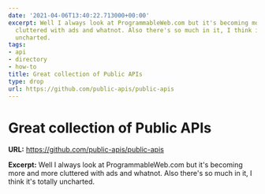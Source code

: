 ```yaml
---
date: '2021-04-06T13:40:22.713000+00:00'
excerpt: Well I always look at ProgrammableWeb.com but it's becoming more and more
  cluttered with ads and whatnot. Also there's so much in it, I think it's totally
  uncharted.
tags:
- api
- directory
- how-to
title: Great collection of Public APIs
type: drop
url: https://github.com/public-apis/public-apis
---
```


# Great collection of Public APIs

**URL:** https://github.com/public-apis/public-apis

**Excerpt:** Well I always look at ProgrammableWeb.com but it's becoming more and more cluttered with ads and whatnot. Also there's so much in it, I think it's totally uncharted.
